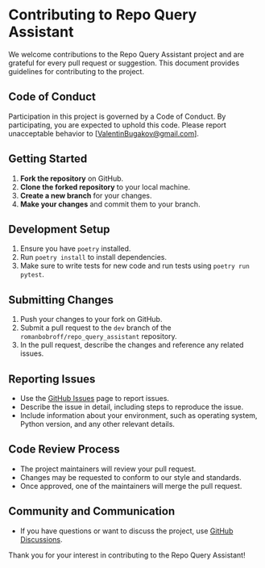 # Contributing to Repo Query Assistant

We welcome contributions to the Repo Query Assistant project and are grateful for every pull request or suggestion. This document provides guidelines for contributing to the project.

## Code of Conduct

Participation in this project is governed by a Code of Conduct. By participating, you are expected to uphold this code. Please report unacceptable behavior to [ValentinBugakov@gmail.com].

## Getting Started

1. **Fork the repository** on GitHub.
2. **Clone the forked repository** to your local machine.
3. **Create a new branch** for your changes.
4. **Make your changes** and commit them to your branch.

## Development Setup

1. Ensure you have `poetry` installed.
2. Run `poetry install` to install dependencies.
3. Make sure to write tests for new code and run tests using `poetry run pytest`.

## Submitting Changes

1. Push your changes to your fork on GitHub.
2. Submit a pull request to the `dev` branch of the `romanbobroff/repo_query_assistant` repository.
3. In the pull request, describe the changes and reference any related issues.

## Reporting Issues

- Use the [GitHub Issues](https://github.com/romanbobroff/repo_query_assistant/issues) page to report issues.
- Describe the issue in detail, including steps to reproduce the issue.
- Include information about your environment, such as operating system, Python version, and any other relevant details.

## Code Review Process

- The project maintainers will review your pull request.
- Changes may be requested to conform to our style and standards.
- Once approved, one of the maintainers will merge the pull request.

## Community and Communication

- If you have questions or want to discuss the project, use [GitHub Discussions](https://github.com/romanbobroff/repo_query_assistant/discussions).

Thank you for your interest in contributing to the Repo Query Assistant!